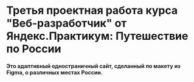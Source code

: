 # Третья проектная работа курса "Веб-разработчик" от Яндекс.Практикум: Путешествие по России

#### Это адаптивный одностраничный сайт, сделанный по макету из Figma, о различных местах России.

####